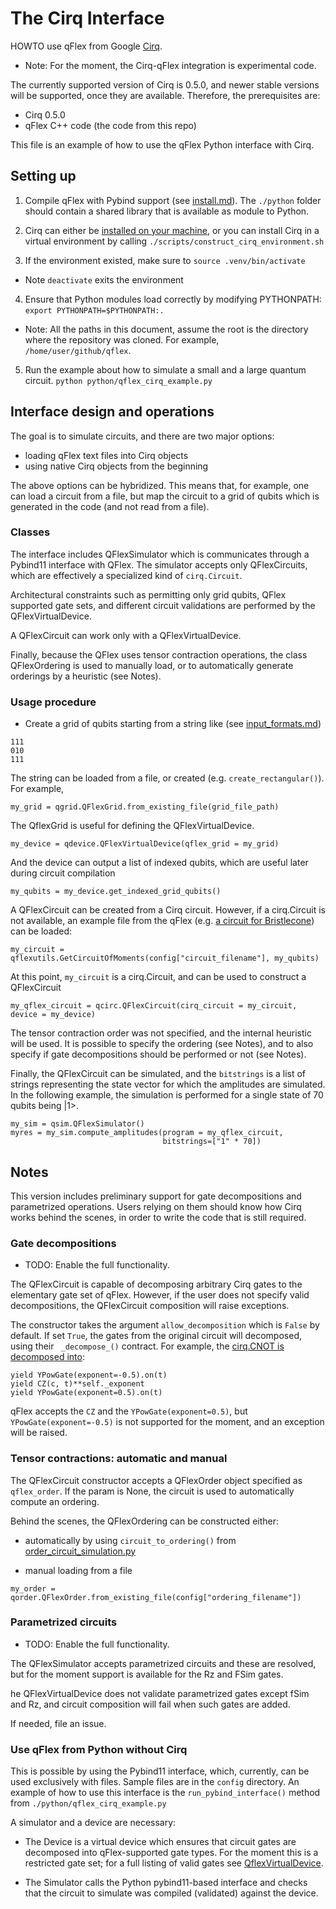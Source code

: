 # The Cirq Interface

HOWTO use qFlex from Google [Cirq](https://github.com/quantumlib/cirq).
* Note: For the moment, the Cirq-qFlex integration is experimental code.

The currently supported version of Cirq is 0.5.0, and newer stable
versions will be supported, once they are available. Therefore, the
prerequisites are:
- Cirq 0.5.0
- qFlex C++ code (the code from this repo)

This file is an example of how to use the qFlex Python interface with Cirq.


## Setting up

1. Compile qFlex with Pybind support (see [install.md](/docs/install.md)).
The `./python` folder
should contain a shared library that is available as module to Python.

2. Cirq can either be [installed on your machine](https://cirq.readthedocs.io/en/stable/install.html),
or you can install Cirq in a virtual environment by calling
`./scripts/construct_cirq_environment.sh`

3. If the environment existed, make sure to `source .venv/bin/activate`
* Note `deactivate` exits the environment

4. Ensure that Python modules load correctly by modifying PYTHONPATH:
`export PYTHONPATH=$PYTHONPATH:.`
* Note: All the paths in this document, assume the root is the directory where the
repository was cloned. For example, `/home/user/github/qflex`.

5. Run the example about how to simulate a small and a large quantum circuit.
`python python/qflex_cirq_example.py`


## Interface design and operations

The goal is to simulate circuits, and there are two major options:
* loading qFlex text files into Cirq objects
* using native Cirq objects from the beginning

The above options can be hybridized. This means that, for example, one can load
a circuit from a file, but map the circuit to a grid of qubits which is
generated in the code (and not read from a file).

### Classes

The interface includes QFlexSimulator which is communicates through a Pybind11
interface with QFlex. The simulator accepts only QFlexCircuits, which are
effectively a specialized kind of `cirq.Circuit`.

Architectural constraints such as permitting only grid qubits, QFlex supported
gate sets, and different circuit validations are performed by the
QFlexVirtualDevice.

A QFlexCircuit can work only with a QFlexVirtualDevice.

Finally, because the QFlex uses tensor contraction operations, the class
QFlexOrdering is used to manually load, or to automatically generate orderings
by a heuristic (see Notes).

### Usage procedure

* Create a grid of qubits starting from a string like (see [input_formats.md](/docs/input_formats.md))
```
111
010
111
```
The string can be loaded from a file, or created (e.g. `create_rectangular()`).
For example,
```
my_grid = qgrid.QFlexGrid.from_existing_file(grid_file_path)
```

The QflexGrid is useful for defining the QFlexVirtualDevice.
```
my_device = qdevice.QFlexVirtualDevice(qflex_grid = my_grid)
```

And the device can output a list of indexed qubits, which are useful later
during circuit compilation
```
my_qubits = my_device.get_indexed_grid_qubits()
```

A QFlexCircuit can be created from a Cirq circuit. However, if a cirq.Circuit
is not available, an example file from the qFlex (e.g.
[a circuit for Bristlecone](/config/circuits/bristlecone_48_1-16-1_0.txt))
can be loaded:
```
my_circuit = qflexutils.GetCircuitOfMoments(config["circuit_filename"], my_qubits)
```

At this point, `my_circuit` is a cirq.Circuit, and can be used to construct a
QFlexCircuit
```
my_qflex_circuit = qcirc.QFlexCircuit(cirq_circuit = my_circuit, device = my_device)
```

The tensor contraction order was not specified, and the internal heuristic
will be used. It is possible to specify the ordering (see Notes), and to also specify if
gate decompositions should be performed or not (see Notes).

Finally, the QFlexCircuit can be simulated, and the `bitstrings` is a list of
strings representing the state vector for which the amplitudes are simulated.
In the following example, the simulation is performed for a single state
of 70 qubits being |1>.

```
my_sim = qsim.QFlexSimulator()
myres = my_sim.compute_amplitudes(program = my_qflex_circuit,
                                  bitstrings=["1" * 70])
```


## Notes

This version includes preliminary support for gate decompositions and
parametrized operations. Users relying on them should know how Cirq works behind
the scenes, in order to write the code that is still required.

### Gate decompositions
* TODO: Enable the full functionality.

The QFlexCircuit is capable of decomposing arbitrary Cirq gates to the
elementary gate set of qFlex. However, if the user does not specify valid
decompositions, the QFlexCircuit composition will raise exceptions.

The constructor takes the argument `allow_decomposition` which is `False` by
default. If set `True`, the gates from the original circuit will decomposed,
using their ` _decompose_()` contract. For example, the [cirq.CNOT is decomposed
into](https://github.com/quantumlib/Cirq/blob/49b2f193ad99ce6770831330c19963bfa5c66f19/cirq/ops/common_gates.py#L829):
```
yield YPowGate(exponent=-0.5).on(t)
yield CZ(c, t)**self._exponent
yield YPowGate(exponent=0.5).on(t)
```

qFlex accepts the `CZ` and the `YPowGate(exponent=0.5)`, but
`YPowGate(exponent=-0.5)` is not supported for the moment,
and an exception will be raised.

### Tensor contractions: automatic and manual

The QFlexCircuit constructor accepts a QFlexOrder object specified as
`qflex_order`. If the param is None, the circuit is used to automatically compute
an ordering.

Behind the scenes, the QFlexOrdering can be constructed either:
* automatically by using `circuit_to_ordering()` from
[order_circuit_simulation.py](python/ordering/ordering/order_circuit_simulation.py)

* manual loading from a file
```
my_order = qorder.QFlexOrder.from_existing_file(config["ordering_filename"])
```

### Parametrized circuits
* TODO: Enable the full functionality.

The QFlexSimulator accepts parametrized circuits and these are resolved, but
for the moment support is available for the Rz and FSim gates. 

he QFlexVirtualDevice does not validate parametrized gates except fSim and Rz, 
and circuit composition will fail when such gates are added.

If needed, file an issue.

### Use qFlex from Python without Cirq

This is possible by using the Pybind11 interface, which, currently, can be used
exclusively with files. Sample files are in the `config` directory. An
example of how to use this interface is the `run_pybind_interface()` method from
`./python/qflex_cirq_example.py`

A simulator and a device are necessary:

* The Device is a virtual device which ensures that circuit gates are decomposed
into qFlex-supported gate types. For the moment this is a restricted gate set;
for a full listing of valid gates see [QflexVirtualDevice](/python/interface/qflex_virtual_device.py).

* The Simulator calls the Python pybind11-based interface and checks that the
circuit to simulate was compiled (validated) against the device.
